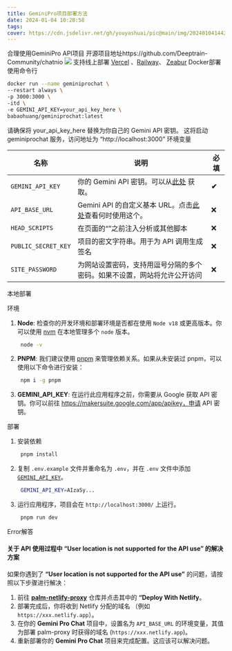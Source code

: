 ```yaml
---
title: GeminiPro项目部署方法
date: 2024-01-04 10:28:58
tags:
cover: https://cdn.jsdelivr.net/gh/youyashuai/pic@main/img/202401041442095.webp
---
```

合理使用GeminiPro API项目
开源项目地址https://github.com/Deeptrain-Community/chatnio
![](https://cdn.jsdelivr.net/gh/youyashuai/pic@main/img/202401041442095.webp)
支持线上部署 [Vercel](https://vercel.com/new/clone?repository-url=https://github.com/babaohuang/GeminiProChat&env=GEMINI_API_KEY&envDescription=Google%20API%20Key%20for%20GeminiProChat&envLink=https://makersuite.google.com/app/apikey&project-name=gemini-pro-chat&repository-name=gemini-pro-chat&demo-title=Gemini%20Pro%20Chat&demo-description=Minimal%20web%20UI%20for%20Gemini%20Pro.&demo-url=https%3A%2F%2Fgeminiprochat.com&demo-image=https%3A%2F%2Fgeminiprochat.com%2Ficon.svg)  、[Railway](https://railway.app/template/v9QL5u?referralCode=tSzmIe)、 [Zeabur](https://zeabur.com/templates/1103PJ)
Docker部署使用命令行
```bash
docker run --name geminiprochat \
--restart always \
-p 3000:3000 \
-itd \
-e GEMINI_API_KEY=your_api_key_here \
babaohuang/geminiprochat:latest
```
请确保将 your_api_key_here 替换为你自己的 Gemini API 密钥。
这将启动 geminiprochat 服务，访问地址为 “http://localhost:3000”
环境变量

| 名称                | 说明                                                         | 必填  |
| ------------------- | ------------------------------------------------------------ | ----- |
| `GEMINI_API_KEY`    | 你的 Gemini API 密钥。可以从[此处](https://makersuite.google.com/app/apikey) 获取。 | **✔** |
| `API_BASE_URL`      | Gemini API 的自定义基本 URL。点击[此处](https://github.com/babaohuang/GeminiProChat/README_cn.md#solution-for-user-location-is-not-supported-for-the-api-use)查看何时使用这个。 | ❌     |
| `HEAD_SCRIPTS`      | 在页面的“”之前注入分析或其他脚本                             | ❌     |
| `PUBLIC_SECRET_KEY` | 项目的密文字符串。用于为 API 调用生成签名                    | ❌     |
| `SITE_PASSWORD`     | 为网站设置密码，支持用逗号分隔的多个密码。如果不设置，网站将允许公开访问 | ❌     |

本地部署

环境

1. **Node**: 检查你的开发环境和部署环境是否都在使用 `Node v18` 或更高版本。你可以使用 [nvm](https://github.com/nvm-sh/nvm) 在本地管理多个 `node` 版本。

   ```bash
    node -v
   ```

2. **PNPM**: 我们建议使用 [pnpm](https://pnpm.io/) 来管理依赖关系。如果从未安装过 pnpm，可以使用以下命令进行安装：

   ```bash
    npm i -g pnpm
   ```

3. **GEMINI_API_KEY**: 在运行此应用程序之前，你需要从 Google 获取 API 密钥。你可以前往 https://makersuite.google.com/app/apikey，申请 API 密钥。

 部署

1. 安装依赖

   ```bash
    pnpm install
   ```

2. 复制 `.env.example` 文件并重命名为 `.env`，并在 `.env` 文件中添加 [`GEMINI_API_KEY`](https://makersuite.google.com/app/apikey)。

   ```bash
    GEMINI_API_KEY=AIzaSy...
   ```

3. 运行应用程序，项目会在 `http://localhost:3000/` 上运行。

   ```bash
    pnpm run dev
   ```

Error解答

#### 关于 API 使用过程中 “User location is not supported for the API use” 的解决方案

如果你遇到了 **“User location is not supported for the API use”** 的问题，请按照以下步骤进行解决：

1. 前往 [**palm-netlify-proxy**](https://github.com/antergone/palm-netlify-proxy) 仓库并点击其中的 **“Deploy With Netlify**。
2. 部署完成后，你将收到 Netlify 分配的域名 （例如 `https://xxx.netlify.app`）。
3. 在你的 **Gemini Pro Chat** 项目中，设置名为 `API_BASE_URL` 的环境变量，其值为部署 palm-proxy 时获得的域名 (`https://xxx.netlify.app`)。
4. 重新部署你的 **Gemini Pro Chat** 项目来完成配置。这应该可以解决问题。
